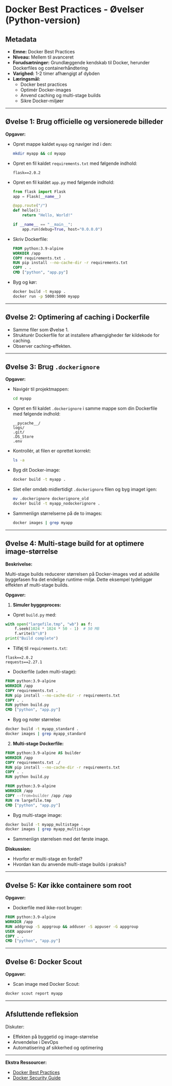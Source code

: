 # Docker Best Practices - Øvelser (Python-version)

## Metadata

- **Emne:** Docker Best Practices
- **Niveau:** Mellem til avanceret
- **Forudsætninger:** Grundlæggende kendskab til Docker, herunder Dockerfiles og containerhåndtering
- **Varighed:** 1-2 timer afhængigt af dybden
- **Læringsmål:**
  - Docker best practices
  - Optimér Docker-images
  - Anvend caching og multi-stage builds
  - Sikre Docker-miljøer

---

## Øvelse 1: Brug officielle og versionerede billeder

**Opgaver:**

- Opret mappe kaldet `myapp` og naviger ind i den:
  ```bash
  mkdir myapp && cd myapp
  ```
- Opret en fil kaldet `requirements.txt` med følgende indhold:
  ```
  flask==2.0.2
  ```
- Opret en fil kaldet `app.py` med følgende indhold:
  ```python
  from flask import Flask
  app = Flask(__name__)

  @app.route("/")
  def hello():
      return "Hello, World!"

  if __name__ == "__main__":
      app.run(debug=True, host="0.0.0.0")
  ```
- Skriv Dockerfile:
  ```dockerfile
  FROM python:3.9-alpine
  WORKDIR /app
  COPY requirements.txt .
  RUN pip install --no-cache-dir -r requirements.txt
  COPY . .
  CMD ["python", "app.py"]
  ```
- Byg og kør:
  ```bash
  docker build -t myapp .
  docker run -p 5000:5000 myapp
  ```

---

## Øvelse 2: Optimering af caching i Dockerfile

- Samme filer som Øvelse 1.
- Strukturér Dockerfile for at installere afhængigheder før kildekode for caching.
- Observer caching-effekten.

---

## Øvelse 3: Brug `.dockerignore`

**Opgaver:**

- Navigér til projektmappen:
  ```bash
  cd myapp
  ```
- Opret en fil kaldet `.dockerignore` i samme mappe som din Dockerfile med følgende indhold:
  ```
  __pycache__/
  logs/
  .git/
  .DS_Store
  .env
  ```
- Kontrollér, at filen er oprettet korrekt:
  ```bash
  ls -a
  ```
- Byg dit Docker-image:
  ```bash
  docker build -t myapp .
  ```
- Slet eller omdøb midlertidigt `.dockerignore` filen og byg imaget igen:
  ```bash
  mv .dockerignore dockerignore_old
  docker build -t myapp_nodockerignore .
  ```
- Sammenlign størrelserne på de to images:
  ```bash
  docker images | grep myapp
  ```

---

## Øvelse 4: Multi-stage build for at optimere image-størrelse

**Beskrivelse:**

Multi-stage builds reducerer størrelsen på Docker-images ved at adskille byggefasen fra det endelige runtime-miljø. Dette eksempel tydeliggør effekten af multi-stage builds.

**Opgaver:**

1. **Simuler byggeproces:**

- Opret `build.py` med:
```python
with open("largefile.tmp", "wb") as f:
    f.seek(1024 * 1024 * 50 - 1)  # 50 MB
    f.write(b"\0")
print("Build complete")
```

- Tilføj til `requirements.txt`:
```
flask==2.0.2
requests==2.27.1
```

- Dockerfile (uden multi-stage):
```dockerfile
FROM python:3.9-alpine
WORKDIR /app
COPY requirements.txt .
RUN pip install --no-cache-dir -r requirements.txt
COPY . .
RUN python build.py
CMD ["python", "app.py"]
```

- Byg og noter størrelse:
```bash
docker build -t myapp_standard .
docker images | grep myapp_standard
```

2. **Multi-stage Dockerfile:**
```dockerfile
FROM python:3.9-alpine AS builder
WORKDIR /app
COPY requirements.txt ./
RUN pip install --no-cache-dir -r requirements.txt
COPY . .
RUN python build.py

FROM python:3.9-alpine
WORKDIR /app
COPY --from=builder /app /app
RUN rm largefile.tmp
CMD ["python", "app.py"]
```

- Byg multi-stage image:
```bash
docker build -t myapp_multistage .
docker images | grep myapp_multistage
```
- Sammenlign størrelsen med det første image.

**Diskussion:**
- Hvorfor er multi-stage en fordel?
- Hvordan kan du anvende multi-stage builds i praksis?

---

## Øvelse 5: Kør ikke containere som root

**Opgaver:**

- Dockerfile med ikke-root bruger:
```dockerfile
FROM python:3.9-alpine
WORKDIR /app
RUN addgroup -S appgroup && adduser -S appuser -G appgroup
USER appuser
COPY . .
CMD ["python", "app.py"]
```

---

## Øvelse 6: Docker Scout

**Opgaver:**

- Scan image med Docker Scout:
```bash
docker scout report myapp
```

---

## Afsluttende refleksion

Diskuter:

- Effekten på byggetid og image-størrelse
- Anvendelse i DevOps
- Automatisering af sikkerhed og optimering

---

**Ekstra Ressourcer:**

- [Docker Best Practices](https://docs.docker.com/develop/develop-images/dockerfile_best-practices/)
- [Docker Security Guide](https://docs.docker.com/engine/security/)

